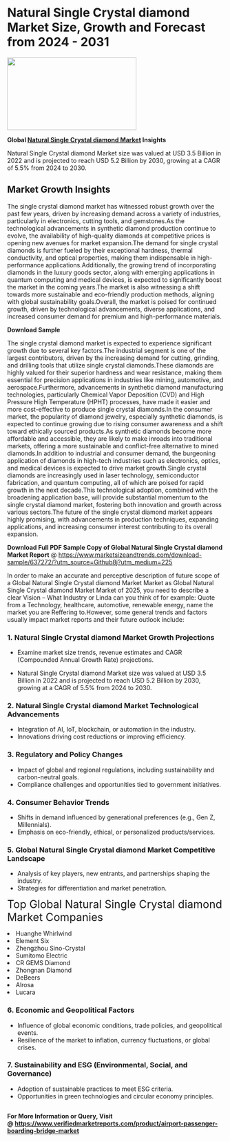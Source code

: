<H1>Natural Single Crystal diamond Market Size, Growth and Forecast from 2024 - 2031</H1><img class="aligncenter size-medium wp-image-584254" src="https://thirdeyenews.in/wp-content/uploads/2024/09/Global-Market-Research-300x168.jpeg" alt="" width="300" height="168" /><p><strong>Global&nbsp;<a href="https://www.marketsizeandtrends.com/download-sample/637272/?utm_source=Github8j?utm_medium=225">Natural Single Crystal diamond Market</a> Insights</strong></p><p>Natural Single Crystal diamond Market size was valued at USD 3.5 Billion in 2022 and is projected to reach USD 5.2 Billion by 2030, growing at a CAGR of 5.5% from 2024 to 2030.</p><p><h2>Market Growth Insights</h2> <p>The single crystal diamond market has witnessed robust growth over the past few years, driven by increasing demand across a variety of industries, particularly in electronics, cutting tools, and gemstones.As the technological advancements in synthetic diamond production continue to evolve, the availability of high-quality diamonds at competitive prices is opening new avenues for market expansion.The demand for single crystal diamonds is further fueled by their exceptional hardness, thermal conductivity, and optical properties, making them indispensable in high-performance applications.Additionally, the growing trend of incorporating diamonds in the luxury goods sector, along with emerging applications in quantum computing and medical devices, is expected to significantly boost the market in the coming years.The market is also witnessing a shift towards more sustainable and eco-friendly production methods, aligning with global sustainability goals.Overall, the market is poised for continued growth, driven by technological advancements, diverse applications, and increased consumer demand for premium and high-performance materials.</p> <p><strong>Download Sample</strong></p> <p>The single crystal diamond market is expected to experience significant growth due to several key factors.The industrial segment is one of the largest contributors, driven by the increasing demand for cutting, grinding, and drilling tools that utilize single crystal diamonds.These diamonds are highly valued for their superior hardness and wear resistance, making them essential for precision applications in industries like mining, automotive, and aerospace.Furthermore, advancements in synthetic diamond manufacturing technologies, particularly Chemical Vapor Deposition (CVD) and High Pressure High Temperature (HPHT) processes, have made it easier and more cost-effective to produce single crystal diamonds.In the consumer market, the popularity of diamond jewelry, especially synthetic diamonds, is expected to continue growing due to rising consumer awareness and a shift toward ethically sourced products.As synthetic diamonds become more affordable and accessible, they are likely to make inroads into traditional markets, offering a more sustainable and conflict-free alternative to mined diamonds.In addition to industrial and consumer demand, the burgeoning application of diamonds in high-tech industries such as electronics, optics, and medical devices is expected to drive market growth.Single crystal diamonds are increasingly used in laser technology, semiconductor fabrication, and quantum computing, all of which are poised for rapid growth in the next decade.This technological adoption, combined with the broadening application base, will provide substantial momentum to the single crystal diamond market, fostering both innovation and growth across various sectors.The future of the single crystal diamond market appears highly promising, with advancements in production techniques, expanding applications, and increasing consumer interest contributing to its overall expansion.</p> <p><span class=""><strong>Download Full PDF Sample Copy of Global Natural Single Crystal diamond Market Report</strong> @ <a href="https://www.marketsizeandtrends.com/download-sample/637272/?utm_source=Github8j?utm_medium=225" target="_blank">https://www.marketsizeandtrends.com/download-sample/637272/?utm_source=Github8j?utm_medium=225</a></span></p><p>In order to make an accurate and perceptive description of future scope of a Global&nbsp;Natural Single Crystal diamond Market Market as Global&nbsp;Natural Single Crystal diamond Market Market of 2025, you need to describe a clear Vision &ndash; What Industry or Linda can you think of for example: Quote from a Technology, healthcare, automotive, renewable energy, name the market you are Reffering to.However, some general trends and factors usually impact market reports and their future outlook include:</p><h3>1.&nbsp;<strong>Natural Single Crystal diamond Market Growth Projections</strong></h3><ul><li>Examine market size trends, revenue estimates and CAGR (Compounded Annual Growth Rate) projections.</li><li><p>Natural Single Crystal diamond Market size was valued at USD 3.5 Billion in 2022 and is projected to reach USD 5.2 Billion by 2030, growing at a CAGR of 5.5% from 2024 to 2030.</p></li></ul><h3>2.&nbsp;<strong>Natural Single Crystal diamond Market Technological Advancements</strong></h3><ul><li>Integration of AI, IoT, blockchain, or automation in the industry.</li><li>Innovations driving cost reductions or improving efficiency.</li></ul><h3>3.&nbsp;<strong>Regulatory and Policy Changes</strong></h3><ul><li>Impact of global and regional regulations, including sustainability and carbon-neutral goals.</li><li>Compliance challenges and opportunities tied to government initiatives.</li></ul><h3>4.&nbsp;<strong>Consumer Behavior Trends</strong></h3><ul><li>Shifts in demand influenced by generational preferences (e.g., Gen Z, Millennials).</li><li>Emphasis on eco-friendly, ethical, or personalized products/services.</li></ul><h3>5.&nbsp;<strong>Global Natural Single Crystal diamond Market Competitive Landscape</strong></h3><ul><li>Analysis of key players, new entrants, and partnerships shaping the industry.</li><li>Strategies for differentiation and market penetration.</li></ul><p data-pm-slice="1 1 []"><span style="color: inherit; font-family: inherit; font-size: 25px;">Top Global Natural Single Crystal diamond Market Companies</span></p><div class="" data-test-id=""><p><li>Huanghe Whirlwind</li><li> Element Six</li><li> Zhengzhou Sino-Crystal</li><li> Sumitomo Electric</li><li> CR GEMS Diamond</li><li> Zhongnan Diamond</li><li> DeBeers</li><li> Alrosa</li><li> Lucara</li></p></div><h3>6.&nbsp;<strong>Economic and Geopolitical Factors</strong></h3><ul><li>Influence of global economic conditions, trade policies, and geopolitical events.</li><li>Resilience of the market to inflation, currency fluctuations, or global crises.</li></ul><h3>7.&nbsp;<strong>Sustainability and ESG (Environmental, Social, and Governance)</strong></h3><ul><li>Adoption of sustainable practices to meet ESG criteria.</li><li>Opportunities in green technologies and circular economy principles.</li></ul><h2><strong style="font-size: 14px;">For More Information or Query, Visit @&nbsp;</strong><a style="background-color: #ffffff; font-size: 14px;" href="https://www.marketsizeandtrends.com/report/natural-single-crystal-diamond-market/" target="_blank">https://www.verifiedmarketreports.com/product/airport-passenger-boarding-bridge-market</a></h2>